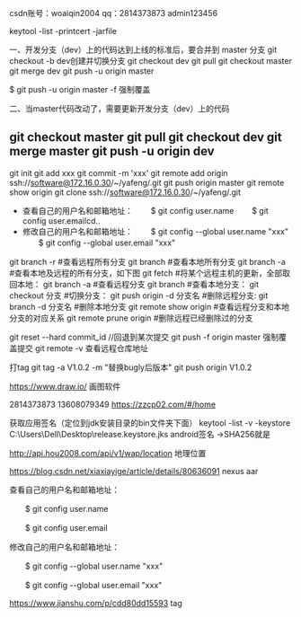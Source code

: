 csdn账号：woaiqin2004
qq：2814373873 admin123456

keytool -list -printcert -jarfile

一、开发分支（dev）上的代码达到上线的标准后，要合并到 master 分支
git checkout -b dev创建并切换分支
git checkout dev
git pull
git checkout master
git merge dev
git push -u origin master

$ git push -u origin master -f 强制覆盖

二、当master代码改动了，需要更新开发分支（dev）上的代码

git checkout master 
git pull 
git checkout dev
git merge master 
git push -u origin dev
--------------------- 
git init
git add xxx
git commit -m 'xxx'
 git remote add origin ssh://software@172.16.0.30/~/yafeng/.git
git push origin master 
git remote show origin
git clone ssh://software@172.16.0.30/~/yafeng/.git


- 查看自己的用户名和邮箱地址：
　　$ git config user.name
　　$ git config user.emailcd..
- 修改自己的用户名和邮箱地址：
　　$ git config --global user.name "xxx"
　　$ git config --global user.email "xxx"

git branch -r       #查看远程所有分支
git branch           #查看本地所有分支
git branch -a       #查看本地及远程的所有分支，如下图
git fetch   #将某个远程主机的更新，全部取回本地：
git branch -a  #查看远程分支
git branch  #查看本地分支：
git checkout 分支 #切换分支：
git push origin -d 分支名  #删除远程分支: 
git branch -d 分支名  #删除本地分支
git remote show origin  #查看远程分支和本地分支的对应关系
git remote prune origin #删除远程已经删除过的分支

git reset --hard commit_id //回退到某次提交
git push -f origin master  强制覆盖提交
git remote -v 查看远程仓库地址

打tag
git tag -a V1.0.2 -m "替换bugly后版本"
git push origin V1.0.2

https://www.draw.io/  画图软件

2814373873  13608079349
https://zzcp02.com/#/home

获取应用签名（定位到jdk安装目录的bin文件夹下面）
keytool -list -v -keystore C:\Users\Dell\Desktop\release.keystore.jks
android签名 ->SHA256就是

http://api.hou2008.com/api/v1/wap/location 地理位置

https://blog.csdn.net/xiaxiayige/article/details/80636091  nexus aar


查看自己的用户名和邮箱地址：

　　$ git config user.name

　　$ git config user.email

修改自己的用户名和邮箱地址：

　　$ git config --global user.name "xxx"

　　$ git config --global user.email "xxx"

https://www.jianshu.com/p/cdd80dd15593  tag
